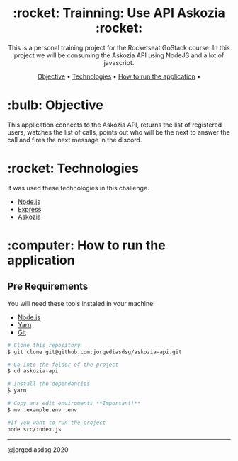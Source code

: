 <h1 align="center">:rocket: Trainning: Use API Askozia :rocket:</h1>

<p align="center">This is a personal training project for the Rocketseat GoStack course. In this project we will be consuming the Askozia API using NodeJS and a lot of javascript.</p>

<p align="center">
 <a href="#objective">Objective</a> •
 <a href="#technologies">Technologies</a> •
 <a href="#how-to-run">How to run the application</a> •
</p>

<h1 id="objective">:bulb: Objective</h1>
</p>This application connects to the Askozia API, returns the list of registered users, watches the list of calls, points out who will be the next to answer the call and fires the next message in the discord.</p>

<h1 id="technologies">:rocket: Technologies</h1>

<p>It was used these technologies in this challenge.</p>

- [Node.js](https://nodejs.org/en/ "Node.js")
- [Express](http://expressjs.com/ "Express")
- [Askozia](https://en.wikipedia.org/wiki/AskoziaPBX "Askozia")

<h1 id="how-to-run">:computer: How to run the application</h1>

<h2>Pre Requirements</h2>

<p>You will need these tools instaled in your machine:</p>

- [Node.js](https://nodejs.org/en/ "Node.js")
- [Yarn](https://yarnpkg.com/ "Yarn")
- [Git](https://git-scm.com/ "Git")

```bash
# Clone this repository
$ git clone git@github.com:jorgediasdsg/askozia-api.git

# Go into the folder of the project
$ cd askozia-api

# Install the dependencies
$ yarn

# Copy ans edit enviroments **Important!**
$ mv .example.env .env

#If you want to run the project
node src/index.js
```
<hr>

@jorgediasdsg 2020
